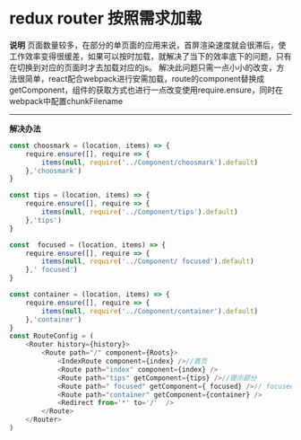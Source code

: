 redux router 按照需求加载
============================

**说明**
页面数量较多，在部分的单页面的应用来说，首屏渲染速度就会很滞后，使工作效率变得很缓差，如果可以按时加载，就解决了当下的效率底下的问题，只有在切换到对应的页面时才去加载对应的js。
解决此问题只需一点小小的改变，方法很简单，react配合webpack进行安需加载，route的component替换成getComponent，组件的获取方式也进行一点改变使用require.ensure，同时在webpack中配置chunkFilename

----------
**解决办法**
```js
const choosmark = (location, items) => {
    require.ensure([], require => {
        items(null, require('../Component/choosmark').default)
    },'choosmark')
}

const tips = (location, items) => {
    require.ensure([], require => {
        items(null, require('../Component/tips').default)
    },'tips')
}

const  focused = (location, items) => {
    require.ensure([], require => {
        items(null, require('../Component/ focused').default)
    },' focused')
}

const container = (location, items) => {
    require.ensure([], require => {
        items(null, require('../Component/container').default)
    },'container')
}
const RouteConfig = (
    <Router history={history}>
        <Route path="/" component={Roots}>
            <IndexRoute component={index} />//首页
            <Route path="index" component={index} />
            <Route path="tips" getComponent={tips} />//提示部分
            <Route path=" focused" getComponent={ focused} />// focused
            <Route path="container" getComponent={container} />
            <Redirect from='*' to='/'  />
        </Route>
    </Router>
)
```